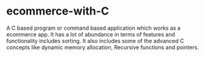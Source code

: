 # ecommerce-with-C
A C based program or command based application which works as a ecommerce app. It has a lot of abundance in terms of features and functionality includes sorting. It also includes some of the advanced C concepts like dynamic memory allocation, Recursive functions and pointers.
